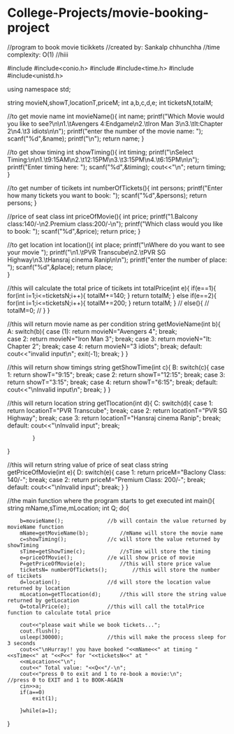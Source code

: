 # College-Projects/movie-booking-project

//program to book movie ticikkets
//created by: Sankalp chhunchha
//time complexity: O(1)
//hiii

#include<iostream>
#include<conio.h>
#include<cstdlib>
#include<time.h>
#include<string>
#include<unistd.h>


using namespace std;

string movieN,showT,locationT,priceM;
int a,b,c,d,e;
int ticketsN,totalM;

//to get movie name
int movieName(){
	int name;
	printf("Which Movie would you like to see?\n\n1.\tAvengers 4:Endgame\n2.\tIron Man 3\n3.\tIt:Chapter 2\n4.\t3 idiots\n\n");
	printf("enter the number of the movie name: ");
	scanf("%d",&name);
	printf("\n");
	return name;
}

//to get show timing
int showTiming(){
	int timing;
	printf("\nSelect Timing:\n\n1.\t9:15AM\n2.\t12:15PM\n3.\t3:15PM\n4.\t6:15PM\n\n");
	printf("Enter timing here: ");
	scanf("%d",&timing);
	cout<<"\n";
	return timing;
}

//to get number of ticikets
int numberOfTickets(){
	int persons;
	printf("Enter how many tickets you want to book: ");
	scanf("%d",&persons);
	return persons;
}

//price of seat class
int priceOfMovie(){
	int price;
	printf("1.Balcony class:140/-\n2.Premium class:200/-\n");
	printf("Which class would you like to book: ");
	scanf("%d",&price);
	return price;
}

//to get location
int location(){
	int place;
	printf("\nWhere do you want to see your movie ");
	printf("\n1.\tPVR Transcube\n2.\tPVR SG Highway\n3.\tHansraj cinema Ranip\n\n");
	printf("enter the number of place:  ");
	scanf("%d",&place);
	return place;	
}

//this will calculate the total price of ticikets
int totalPrice(int e){
	if(e==1){
		for(int i=1;i<=ticketsN;i++){
		totalM+=140;
		}
		return totalM;
	}
	else if(e==2){
		for(int i=1;i<=ticketsN;i++){
		totalM+=200;
		}
		return totalM;
	}
//	else(){
//	totalM=0;
//	}
}

//this will return movie name as per condition
string getMovieName(int b){
A:	switch(b){
			case (1):
				return movieN="Avengers 4";
				break;	
			case 2:
				return movieN="Iron Man 3";
				break;
			case 3:
				return movieN="It: Chapter 2";
				break;
			case 4:
				return movieN="3 idiots";
				break;
			default:
				 cout<<"invalid input\n";
				 exit(-1);
				 break;
			} 
}

//this will return show timings
string getShowTime(int c){
B:	switch(c){
			case 1:
				return showT="9:15";
				break;
			case 2:
				return showT="12:15";
				break;
			case 3:
				return showT="3:15";
				break;
			case 4:
				return showT="6:15";
				break;
			default:
				cout<<"\nInvalid input\n";
				break;
			}
}

//this will return location 
string getTlocation(int d){
C:	switch(d){
			case 1:
				return locationT="PVR Transcube";
				break;
			case 2:
				return locationT="PVR SG Highway";
				break;
			case 3:
				return locationT="Hansraj cinema Ranip";
				break;
			default:
				cout<<"\nInvalid input";
				break;
				
			}
}

//this will return string value of price of seat class
string getPriceOfMovie(int e){
D:	switch(e){
			case 1:
				return priceM="Baclony Class: 140/-";
				break;
			case 2:
				return priceM="Premium Class: 200/-";
				break;
			default:
				cout<<"\nInvalid input";
				break;
			}
}

//the main function where the program starts to get executed
int main(){
	string mName,sTime,mLocation;
	int Q;
		do{
		
		b=movieName();				//b will contain the value returned by movieName function
		mName=getMovieName(b);			//mName will store the movie name
		c=showTiming();				//c will store the value returned by showTiming
		sTime=getShowTime(c);			//sTime will store the timing
		e=priceOfMovie();			//e will show price of movie
		P=getPriceOfMovie(e);			//this will store price value
		ticketsN= numberOfTickets();		//this will store the number of ticikets
		d=location();				//d will store the location value returned by location
		mLocation=getTlocation(d);		//this will store the string value returned by getLocation
		Q=totalPrice(e);			//this will call the totalPrice function to calculate total price

		cout<<"please wait while we book tickets...";
		cout.flush();
		usleep(30000);				//this will make the process sleep for 3 seconds
		cout<<"\nHurray!! you have booked "<<mName<<" at timing "<<sTime<<" at "<<P<<" for "<<ticketsN<<" at "
		<<mLocation<<"\n";
		cout<<" Total value: "<<Q<<"/-\n";
		cout<<"press 0 to exit and 1 to re-book a movie:\n";		//press 0 to EXIT and 1 to BOOK-AGAIN
		cin>>a;
		if(a==0)
			exit(1);
		
		}while(a=1);

}

